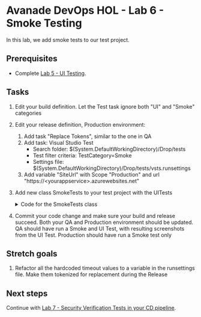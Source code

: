 # Avanade DevOps HOL - Lab 6 - Smoke Testing

In this lab, we add smoke tests to our test project.

## Prerequisites

- Complete [Lab 5 - UI Testing](lab-5-ui-testing.md).

## Tasks

1. Edit your build definition. Let the Test task ignore both "UI" and "Smoke" categories

1. Edit your release definition, Production environment:
    1. Add task "Replace Tokens", similar to the one in QA
    1. Add task: Visual Studio Test
        - Search folder: $(System.DefaultWorkingDirectory)/Drop/tests
        - Test filter criteria: TestCategory=Smoke
        - Settings file: $(System.DefaultWorkingDirectory)/Drop/tests/vsts.runsettings
    1. Add variable "SiteUrl" with Scope "Production" and url "https://\<yourappservice\>.azurewebsites.net"

1. Add new class SmokeTests to your test project with the UITests
    <details><summary>Code for the SmokeTests class</summary>

    ```csharp
    [TestClass]
    public class SmokeTests
    {
        public TestContext TestContext { get; set; }

        private string _siteUrl;
        private int _timeout;

        [TestInitialize()]
        public void MyTestInitialize()
        {
            if (TestContext.Properties.Contains("siteUrl"))
            {
                _siteUrl = TestContext.Properties["siteUrl"].ToString();
            }

            _timeout = 30000;
        }

        [TestMethod]
        [TestCategory("Smoke")]
        public void ValidateSiteIsAvailable()
        {
            try
            {
                var request = WebRequest.CreateHttp(_siteUrl);
                request.Timeout = _timeout;
                request.ReadWriteTimeout = _timeout;
                using (var response = (HttpWebResponse)request.GetResponse())
                {
                    // Assert
                    Assert.AreEqual(HttpStatusCode.OK, response.StatusCode);
                }
            }
            catch (Exception ex)
            {
                Console.WriteLine("Exception: {0}", ex.Message);
                Assert.Fail(ex.Message);
            }
        }
    }
    ```
    </details>

1. Commit your code change and make sure your build and release succeed. Both your QA and Production environment should be updated. QA should have run a Smoke and UI Test, with resulting screenshots from the UI Test. Production should have run a Smoke test only

## Stretch goals

1. Refactor all the hardcoded timeout values to a variable in the runsettings file. Make them tokenized for replacement during the Release

## Next steps

Continue with [Lab 7 - Security Verification Tests in your CD pipeline](lab-7-security-verification-tests.md).